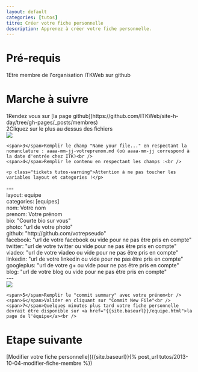 ```yaml
---
layout: default
categories: [tutos]
titre: Créer votre fiche personnelle
description: Apprenez à créer votre fiche personnelle.
---
```

<h1 class="titre-rose specialfont">Pré-requis</h1>

<div class="regles">
	<span>1</span>Etre membre de l'organisation ITKWeb sur github
</div>

<h1 class="titre-rose specialfont">Marche à suivre</h1>

<div class="regles">
	<span>1</span>Rendez vous sur [la page github](https://github.com/ITKWeb/site-h-day/tree/gh-pages/_posts/membres)<br />
	<span>2</span>Cliquez sur le plus au dessus des fichiers<br />

<div class="text-center">
	<img class="img-large" src="{{site.baseurl}}/images/tutos/creer_fiche_membre_1.png" />
</div>

	<span>3</span>Remplir le champ "Name your file..." en respectant la nomanclature : aaaa-mm-jj-votreprenom.md (où aaaa-mm-jj correspond à la date d'entrée chez ITK)<br />
	<span>4</span>Remplir le contenu en respectant les champs :<br />

	<p class="tickets tutos-warning">Attention à ne pas toucher les variables layout et categories !</p>

<div class="tickets tutos-tickets">
	<div class="code">
		---<br />
		layout: equipe<br />
		categories: [equipes]<br />
		nom: Votre nom<br />
		prenom: Votre prénom<br />
		bio: "Courte bio sur vous"<br />
		photo: "url de votre photo"<br />
		github: "http://github.com/votrepseudo"<br />
		facebook: "url de votre facebook ou vide pour ne pas être pris en compte"<br />
		twitter: "url de votre twitter ou vide pour ne pas être pris en compte"<br />
		viadeo: "url de votre viadeo ou vide pour ne pas être pris en compte"<br />
		linkedin: "url de votre linkedin ou vide pour ne pas être pris en compte"<br />
		googleplus: "url de votre g+ ou vide pour ne pas être pris en compte"<br />
		blog: "url de votre blog ou vide pour ne pas être pris en compte"<br />
		---<br />
	</div>
</div>

<div class="text-center">
	<img class="img-large" src="{{site.baseurl}}/images/tutos/creer_fiche_membre_2.png" />
</div>

	<span>5</span>Remplir le "commit summary" avec votre prénom<br />
	<span>6</span>Valider en cliquant sur "Commit New File"<br />
	<span>7</span>Quelques minutes plus tard votre fiche personnelle devrait être disponible sur <a href="{{site.baseurl}}/equipe.html">la page de l'équipe</a><br />

</div>

<h1 class="titre-rose specialfont">Etape suivante</h1>

[Modifier votre fiche personnelle]({{site.baseurl}}{% post_url tutos/2013-10-04-modifier-fiche-membre %})